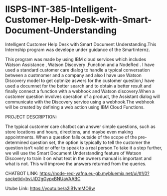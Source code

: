 # llSPS-INT-385-Intelligent-Customer-Help-Desk-with-Smart-Document-Understanding

Intelligent Customer Help Desk with Smart Document Understanding.This Internship program was develope under guidance of the Smartinternz.

This program was made by using IBM cloud services which includes Watson Assistance , Watson Discovery ,Function and a NodeRed .
I have used a standard customer care dialog to handle a typical conversation between a custmomer and a company and also I have use Watson Discovery model to get optmize aswers for the customer question,I have used a documnet for the better search and to obtain a better result and finally connect a function with a webhook and Watson discovery.When a customer question involves operation of a product, the Assistant dialog will communicate with the Discovery service using a webhook.The webhook will be created by defining a web action using IBM Cloud Functions.

PROJECT DESCRIPTION:

The typical customer care chatbot can answer simple questions, such as store locations and hours, directions, and maybe even making appointments. When a question falls outside of the scope of the pre-determined question set, the option is typically to tell the customer the question isn’t valid or offer to speak to a real person.To take it a step further, we will use the Smart Document Understanding feature of Watson Discovery to train it on what text in the owners manual is important and what is not. This will improve the answers returned from the queries.

CHATBOT LINK:
https://node-red-yafna.eu-gb.mybluemix.net/ui/#!/0?socketid=bvUiD2gGypxBNUaVAABC

Utube Link:
https://youtu.be/a2iB1vmMO9w
